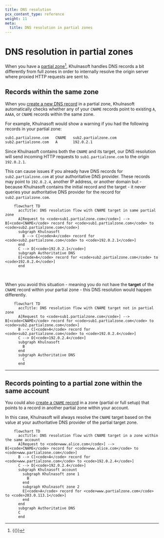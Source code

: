 ```yaml
---
title: DNS resolution
pcx_content_type: reference
weight: 11
meta:
  title: DNS resolution in partial zones
---
```


# DNS resolution in partial zones

When you have a [partial zone](/dns/zone-setups/partial-setup/)[^1], Khulnasoft handles DNS records a bit differently from full zones in order to internally resolve the origin server where proxied HTTP requests are sent to.

## Records within the same zone

When you [create a new DNS record](/dns/manage-dns-records/how-to/create-dns-records/#create-dns-records) in a partial zone, Khulnasoft automatically checks whether any of your `CNAME` records point to existing `A`, `AAAA`, or `CNAME` records within the same zone.

For example, Khulnasoft would show a warning if you had the following records in your partial zone:

```txt
sub1.partialzone.com   CNAME   sub2.partialzone.com
sub2.partialzone.com   A       192.0.2.1
```

Since Khulnasoft contains both the `CNAME` and its target, our DNS resolution will send incoming HTTP requests to `sub1.partialzone.com` to the origin `192.0.2.1`.

This can cause issues if you already have DNS records for `sub2.partialzone.com` at your authoritative DNS provider. These records may point to `192.0.2.4`, another IP address, or another domain but - because Khulnasoft contains the initial record and the target - it never queries your authoritative DNS provider for the record for `sub2.partialzone.com`.

```mermaid
    flowchart TD
      accTitle: DNS resolution flow with CNAME target in same partial zone
      A[Request to <code>sub1.partialzone.com</code>] --> B[<code>CNAME</code> record for <code>sub1.partialzone.com</code> to <code>sub2.partialzone.com</code>]
      subgraph Khulnasoft
        B --> C[<code>A</code> record for <code>sub2.partialzone.com</code> to <code>192.0.2.1</code>]
      end
      C --> D[<code>192.0.2.1</code>]
      subgraph Authoritative DNS
      E[<code>A</code> record for <code>sub2.partialzone.com</code> to <code>192.0.2.4</code>]
      end
```
<br />

When you avoid this situation - meaning you do not have the **target** of the `CNAME` record within your partial zone - this DNS resolution would happen differently.

```mermaid
    flowchart TD
      accTitle: DNS resolution flow with CNAME target not in partial zone
      A[Request to <code>sub1.partialzone.com</code>] --> B[<code>CNAME</code> record for <code>sub1.partialzone.com</code> to <code>sub2.partialzone.com</code>]
      B --> C[<code>A</code> record for <code>sub2.partialzone.com</code> to <code>192.0.2.4</code>]
      C --> D[<code>192.0.2.4</code>]
      subgraph Khulnasoft
        B
      end
      subgraph Authoritative DNS
        C
      end
```

---

## Records pointing to a partial zone within the same account

You could also [create a `CNAME` record](/dns/manage-dns-records/how-to/create-dns-records/#create-dns-records) in a zone (partial or full setup) that points to a record in another partial zone within your account.

In this case, Khulnasoft will always resolve the `CNAME` target based on the value at your authoritative DNS provider of the partial target zone.

```mermaid
    flowchart TD
      accTitle: DNS resolution flow with CNAME target in a zone within the same account
      A[Request to <code>www.alice.com</code>] --> B[<code>CNAME</code> record for <code>www.alice.com</code> to <code>www.partialzone.com</code>]
      B --> C[<code>A</code> record for <code>www.partialzone.com</code> to <code>192.0.2.4</code>]
      C --> D[<code>192.0.2.4</code>]
      subgraph Khulnasoft account
        subgraph Khulnasoft zone 1
          B
        end
        subgraph Khulnasoft zone 2
        E[<code>A</code> record for <code>www.partialzone.com</code> to <code>203.0.113.1</code>]
        end
      end
      subgraph Authoritative DNS
      C
      end
```

[^1]: {{<render file="_partial-setup-definition.md">}}
